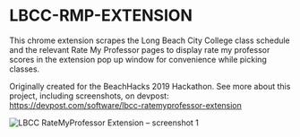 
# LBCC-RMP-EXTENSION

This chrome extension scrapes the Long Beach City College class schedule and the relevant Rate My Professor pages to display rate my professor scores in the extension pop up window for convenience while picking classes. 

Originally created for the BeachHacks 2019 Hackathon. See more about this project, including screenshots, on devpost: https://devpost.com/software/lbcc-ratemyprofessor-extension

![LBCC RateMyProfessor Extension – screenshot 1](https://challengepost-s3-challengepost.netdna-ssl.com/photos/production/software_photos/000/802/042/datas/gallery.jpg)



